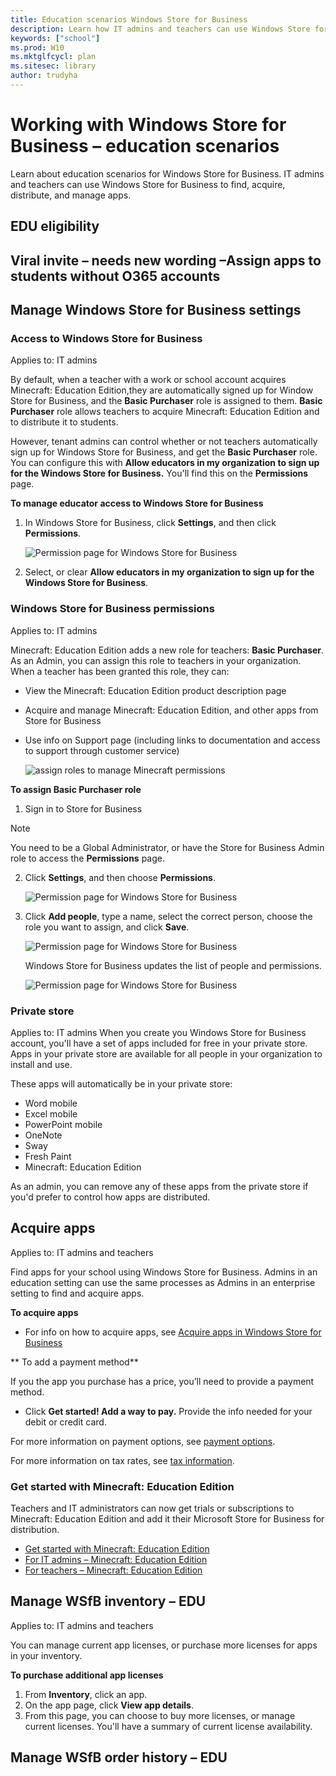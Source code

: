```yaml
---
title: Education scenarios Windows Store for Business
description: Learn how IT admins and teachers can use Windows Store for Business to acquire and manage apps in schools.
keywords: ["school"]
ms.prod: W10
ms.mktglfcycl: plan
ms.sitesec: library
author: trudyha
---
```


# Working with Windows Store for Business – education scenarios

Learn about education scenarios for Windows Store for Business. IT admins and teachers can use Windows Store for Business to find, acquire, distribute, and manage apps. 

## EDU eligibility

## Viral invite – needs new wording –Assign apps to students without O365 accounts

## Manage Windows Store for Business settings

### Access to Windows Store for Business
Applies to: IT admins

By default, when a teacher with a work or school account acquires Minecraft: Education Edition,they are automatically signed up for Window Store for Business, and the **Basic Purchaser** role is assigned to them. **Basic Purchaser** role allows teachers to acquire Minecraft: Education Edition and to distribute it to students. 

However, tenant admins can control whether or not teachers automatically sign up for Windows Store for Business, and get the **Basic Purchaser** role. You can configure this with **Allow educators in my organization to sign up for the Windows Store for Business.** You'll find this on the **Permissions** page. 

**To manage educator access to Windows Store for Business**
1.  In Windows Store for Business, click **Settings**, and then click **Permissions**. 

    ![Permission page for Windows Store for Business](images/minecraft-admin-permissions.png)

2. Select, or clear **Allow educators in my organization to sign up for the Windows Store for Business**.

### Windows Store for Business permissions
Applies to: IT admins

Minecraft: Education Edition adds a new role for teachers: **Basic Purchaser**. As an Admin, you can assign this role to teachers in your organization. When a teacher has been granted this role, they can:
- View the Minecraft: Education Edition product description page 
- Acquire and manage Minecraft: Education Edition, and other apps from Store for Business
- Use info on Support page (including links to documentation and access to support through customer service)

    ![assign roles to manage Minecraft permissions](images/minecraft-perms.png)

**To assign Basic Purchaser role**

1. Sign in to Store for Business
> [!NOTE]
> You need to be a Global Administrator, or have the Store for Business Admin role to access the **Permissions** page.
2. Click **Settings**, and then choose **Permissions**.

    ![Permission page for Windows Store for Business](images/minecraft-admin-permissions.png)
3. Click **Add people**, type a name, select the correct person, choose the role you want to assign, and click **Save**.

    ![Permission page for Windows Store for Business](images/minecraft-assign-roles.png)
    
    Windows Store for Business updates the list of people and permissions. 
    
    ![Permission page for Windows Store for Business](images/minecraft-assign-roles-2.png)

### Private store
Applies to: IT admins
When you create you Windows Store for Business account, you'll have a set of apps included for free in your private store. Apps in your private store are available for all people in your organization to install and use. 

These apps will automatically be in your private store:
- Word mobile
- Excel mobile
- PowerPoint mobile
- OneNote
- Sway
- Fresh Paint
- Minecraft: Education Edition

As an admin, you can remove any of these apps from the private store if you'd prefer to control how apps are distributed.

## Acquire apps
Applies to: IT admins and teachers

Find apps for your school using Windows Store for Business. Admins in an education setting can use the same processes as Admins in an enterprise setting to find and acquire apps.
 
**To acquire apps**
- For info on how to acquire apps, see [Acquire apps in Windows Store for Business](https://technet.microsoft.com/itpro/windows/manage/acquire-apps-windows-store-for-business#acquire-apps) 

** To add a payment method**

If you the app you purchase has a price, you’ll need to provide a payment method. 
- Click **Get started! Add a way to pay.** Provide the info needed for your debit or credit card.
 
For more information on payment options, see [payment options](https://technet.microsoft.com/itpro/windows/manage/acquire-apps-windows-store-for-business#payment-options). 

For more information on tax rates, see [tax information](https://technet.microsoft.com/itpro/windows/manage/update-windows-store-for-business-account-settings#organization-tax-information). 

### Get started with Minecraft: Education Edition
Teachers and IT administrators can now get trials or subscriptions to Minecraft: Education Edition and add it their Microsoft Store for Business for distribution.
- [Get started with Minecraft: Education Edition](https://technet.microsoft.com/edu/windows/get-minecraft-for-education)
- [For IT admins – Minecraft: Education Edition](https://technet.microsoft.com/edu/windows/school-get-minecraft)
- [For teachers – Minecraft: Education Edition](https://technet.microsoft.com/edu/windows/teacher-get-minecraft)


## Manage WSfB inventory – EDU
Applies to: IT admins and teachers



You can manage current app licenses, or purchase more licenses for apps in your inventory. 

**To purchase additional app licenses**
1. From **Inventory**, click an app. 
2. On the app page, click **View app details**. 
3. From this page, you can choose to buy more licenses, or manage current licenses. You'll have a summary of current license availability.  

## Manage WSfB order history – EDU


